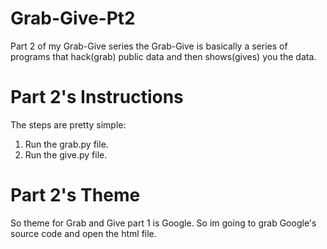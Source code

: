 # Grab-Give-Pt2
Part 2 of my Grab-Give series the Grab-Give is basically a series of programs that hack(grab) public data and then shows(gives) you the data.

# Part 2's Instructions
The steps are pretty simple:<br>
1. Run the grab.py file.<br>
2. Run the give.py file.

# Part 2's Theme
So theme for Grab and Give part 1 is Google. So im going to grab Google's source code and open the html file.

